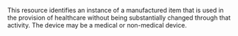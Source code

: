 This resource identifies an instance of a manufactured item that is used in the provision of healthcare without being substantially changed through that activity. The device may be a medical or non-medical device.